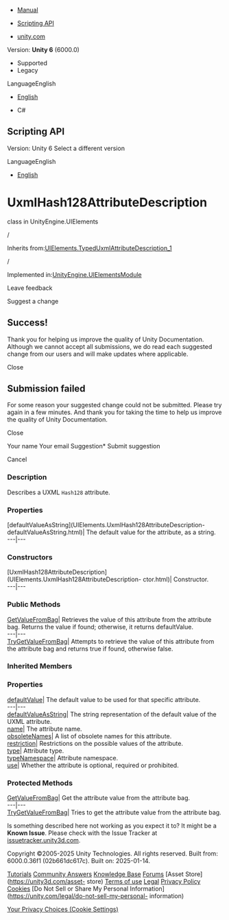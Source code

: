 [ ]()

  * [Manual](../Manual/index.html)
  * [Scripting API](../ScriptReference/index.html)

  * [unity.com](https://unity.com/)

Version: **Unity 6** (6000.0)

  * Supported
  * Legacy

LanguageEnglish

  * [English]()

  * C#

[ ](https://docs.unity3d.com)

## Scripting API

Version: Unity 6 Select a different version

LanguageEnglish

  * [English]()

# UxmlHash128AttributeDescription

class in UnityEngine.UIElements

/

Inherits
from:[UIElements.TypedUxmlAttributeDescription_1](UIElements.TypedUxmlAttributeDescription_1.html)

/

Implemented
in:[UnityEngine.UIElementsModule](UnityEngine.UIElementsModule.html)

Leave feedback

Suggest a change

## Success!

Thank you for helping us improve the quality of Unity Documentation. Although
we cannot accept all submissions, we do read each suggested change from our
users and will make updates where applicable.

Close

## Submission failed

For some reason your suggested change could not be submitted. Please <a>try
again</a> in a few minutes. And thank you for taking the time to help us
improve the quality of Unity Documentation.

Close

Your name Your email Suggestion* Submit suggestion

Cancel

[ ]()

### Description

Describes a UXML `Hash128` attribute.

### Properties

[defaultValueAsString](UIElements.UxmlHash128AttributeDescription-
defaultValueAsString.html)|  The default value for the attribute, as a string.  
---|---  
  
### Constructors

[UxmlHash128AttributeDescription](UIElements.UxmlHash128AttributeDescription-
ctor.html)|  Constructor.  
---|---  
  
### Public Methods

[GetValueFromBag](UIElements.UxmlHash128AttributeDescription.GetValueFromBag.html)|
Retrieves the value of this attribute from the attribute bag. Returns the
value if found; otherwise, it returns defaultValue.  
---|---  
[TryGetValueFromBag](UIElements.UxmlHash128AttributeDescription.TryGetValueFromBag.html)|
Attempts to retrieve the value of this attribute from the attribute bag and
returns true if found, otherwise false.  
  
### Inherited Members

### Properties

[defaultValue](UIElements.TypedUxmlAttributeDescription_1-defaultValue.html)|
The default value to be used for that specific attribute.  
---|---  
[defaultValueAsString](UIElements.TypedUxmlAttributeDescription_1-defaultValueAsString.html)|
The string representation of the default value of the UXML attribute.  
[name](UIElements.UxmlAttributeDescription-name.html)|  The attribute name.  
[obsoleteNames](UIElements.UxmlAttributeDescription-obsoleteNames.html)|  A
list of obsolete names for this attribute.  
[restriction](UIElements.UxmlAttributeDescription-restriction.html)|
Restrictions on the possible values of the attribute.  
[type](UIElements.UxmlAttributeDescription-type.html)|  Attribute type.  
[typeNamespace](UIElements.UxmlAttributeDescription-typeNamespace.html)|
Attribute namespace.  
[use](UIElements.UxmlAttributeDescription-use.html)|  Whether the attribute is
optional, required or prohibited.  
  
### Protected Methods

[GetValueFromBag](UIElements.UxmlAttributeDescription.GetValueFromBag.html)|
Get the attribute value from the attribute bag.  
---|---  
[TryGetValueFromBag](UIElements.UxmlAttributeDescription.TryGetValueFromBag.html)|
Tries to get the attribute value from the attribute bag.  
  
Is something described here not working as you expect it to? It might be a
**Known Issue**. Please check with the Issue Tracker at
[issuetracker.unity3d.com](https://issuetracker.unity3d.com).

Copyright ©2005-2025 Unity Technologies. All rights reserved. Built from:
6000.0.36f1 (02b661dc617c). Built on: 2025-01-14.

[Tutorials](https://unity3d.com/learn) [Community
Answers](https://answers.unity3d.com) [Knowledge
Base](https://support.unity3d.com/hc/en-us)
[Forums](https://forum.unity3d.com) [Asset Store](https://unity3d.com/asset-
store) [Terms of use](https://docs.unity3d.com/Manual/TermsOfUse.html)
[Legal](https://unity.com/legal) [Privacy
Policy](https://unity.com/legal/privacy-policy)
[Cookies](https://unity.com/legal/cookie-policy) [Do Not Sell or Share My
Personal Information](https://unity.com/legal/do-not-sell-my-personal-
information)

[Your Privacy Choices (Cookie Settings)](javascript:void\(0\);)

